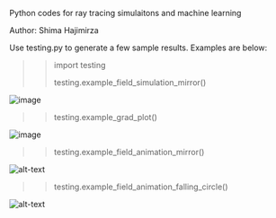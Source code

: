 Python codes for ray tracing simulaitons and machine learning 

Author: Shima Hajimirza



Use testing.py to generate a few sample results. Examples are below:

>> import testing 
>> 
>> testing.example_field_simulation_mirror()


![image](https://user-images.githubusercontent.com/30481206/153725826-b8a2333e-6024-48ce-acdb-9ad683778501.png)



>> testing.example_grad_plot()

![image](https://user-images.githubusercontent.com/30481206/153726012-c96ee07c-d704-4ea3-acfe-fcd3a3089d9c.png)


>> testing.example_field_animation_mirror()

![alt-text](https://github.com/aminaconda/ray_tracing/blob/master/anim_fix_circle.gif)


>> testing.example_field_animation_falling_circle()

![alt-text](https://github.com/aminaconda/ray_tracing/blob/master/anim_falling_circle.gif)
